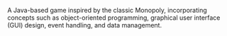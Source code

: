 A Java-based game inspired by the classic Monopoly, incorporating concepts such as object-oriented programming, graphical user interface (GUI) design, event handling, and data management. 
